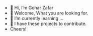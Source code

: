 - 👋 Hi, I’m Gohar Zafar
- 👀 Welcome, What you are looking for.
- 🌱 I’m currently learning ...
- 💞️ I have these projects to contribute.
- Cheers!

<!---
gohar95/gohar95 is a ✨ special ✨ repository because its `README.md` (this file) appears on your GitHub profile.
You can click the Preview link to take a look at your changes.
--->
